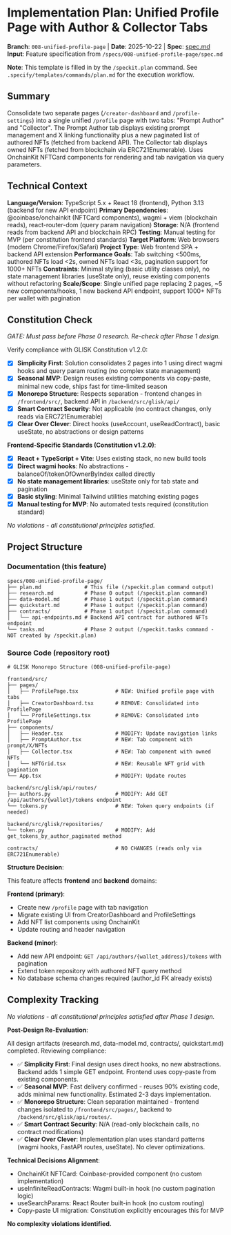 # Implementation Plan: Unified Profile Page with Author & Collector Tabs

**Branch**: `008-unified-profile-page` | **Date**: 2025-10-22 | **Spec**: [spec.md](spec.md)
**Input**: Feature specification from `/specs/008-unified-profile-page/spec.md`

**Note**: This template is filled in by the `/speckit.plan` command. See `.specify/templates/commands/plan.md` for the execution workflow.

## Summary

Consolidate two separate pages (`/creator-dashboard` and `/profile-settings`) into a single unified `/profile` page with two tabs: "Prompt Author" and "Collector". The Prompt Author tab displays existing prompt management and X linking functionality plus a new paginated list of authored NFTs (fetched from backend API). The Collector tab displays owned NFTs (fetched from blockchain via ERC721Enumerable). Uses OnchainKit NFTCard components for rendering and tab navigation via query parameters.

## Technical Context

**Language/Version**: TypeScript 5.x + React 18 (frontend), Python 3.13 (backend for new API endpoint)
**Primary Dependencies**: @coinbase/onchainkit (NFTCard components), wagmi + viem (blockchain reads), react-router-dom (query param navigation)
**Storage**: N/A (frontend reads from backend API and blockchain RPC)
**Testing**: Manual testing for MVP (per constitution frontend standards)
**Target Platform**: Web browsers (modern Chrome/Firefox/Safari)
**Project Type**: Web frontend SPA + backend API extension
**Performance Goals**: Tab switching <500ms, authored NFTs load <2s, owned NFTs load <3s, pagination support for 1000+ NFTs
**Constraints**: Minimal styling (basic utility classes only), no state management libraries (useState only), reuse existing components without refactoring
**Scale/Scope**: Single unified page replacing 2 pages, ~5 new components/hooks, 1 new backend API endpoint, support 1000+ NFTs per wallet with pagination

## Constitution Check

*GATE: Must pass before Phase 0 research. Re-check after Phase 1 design.*

Verify compliance with GLISK Constitution v1.2.0:

- [x] **Simplicity First**: Solution consolidates 2 pages into 1 using direct wagmi hooks and query param routing (no complex state management)
- [x] **Seasonal MVP**: Design reuses existing components via copy-paste, minimal new code, ships fast for time-limited season
- [x] **Monorepo Structure**: Respects separation - frontend changes in `/frontend/src/`, backend API in `/backend/src/glisk/api/`
- [x] **Smart Contract Security**: Not applicable (no contract changes, only reads via ERC721Enumerable)
- [x] **Clear Over Clever**: Direct hooks (useAccount, useReadContract), basic useState, no abstractions or design patterns

**Frontend-Specific Standards (Constitution v1.2.0)**:
- [x] **React + TypeScript + Vite**: Uses existing stack, no new build tools
- [x] **Direct wagmi hooks**: No abstractions - balanceOf/tokenOfOwnerByIndex called directly
- [x] **No state management libraries**: useState only for tab state and pagination
- [x] **Basic styling**: Minimal Tailwind utilities matching existing pages
- [x] **Manual testing for MVP**: No automated tests required (constitution standard)

*No violations - all constitutional principles satisfied.*

## Project Structure

### Documentation (this feature)

```
specs/008-unified-profile-page/
├── plan.md              # This file (/speckit.plan command output)
├── research.md          # Phase 0 output (/speckit.plan command)
├── data-model.md        # Phase 1 output (/speckit.plan command)
├── quickstart.md        # Phase 1 output (/speckit.plan command)
├── contracts/           # Phase 1 output (/speckit.plan command)
│   └── api-endpoints.md # Backend API contract for authored NFTs endpoint
└── tasks.md             # Phase 2 output (/speckit.tasks command - NOT created by /speckit.plan)
```

### Source Code (repository root)

```
# GLISK Monorepo Structure (008-unified-profile-page)

frontend/src/
├── pages/
│   ├── ProfilePage.tsx            # NEW: Unified profile page with tabs
│   ├── CreatorDashboard.tsx       # REMOVE: Consolidated into ProfilePage
│   └── ProfileSettings.tsx        # REMOVE: Consolidated into ProfilePage
├── components/
│   ├── Header.tsx                 # MODIFY: Update navigation links
│   ├── PromptAuthor.tsx           # NEW: Tab component with prompt/X/NFTs
│   ├── Collector.tsx              # NEW: Tab component with owned NFTs
│   └── NFTGrid.tsx                # NEW: Reusable NFT grid with pagination
└── App.tsx                        # MODIFY: Update routes

backend/src/glisk/api/routes/
├── authors.py                     # MODIFY: Add GET /api/authors/{wallet}/tokens endpoint
└── tokens.py                      # NEW: Token query endpoints (if needed)

backend/src/glisk/repositories/
└── token.py                       # MODIFY: Add get_tokens_by_author_paginated method

contracts/                         # NO CHANGES (reads only via ERC721Enumerable)
```

**Structure Decision**:

This feature affects **frontend** and **backend** domains:

**Frontend (primary)**:
- Create new `/profile` page with tab navigation
- Migrate existing UI from CreatorDashboard and ProfileSettings
- Add NFT list components using OnchainKit
- Update routing and header navigation

**Backend (minor)**:
- Add new API endpoint: `GET /api/authors/{wallet_address}/tokens` with pagination
- Extend token repository with authored NFT query method
- No database schema changes required (author_id FK already exists)

## Complexity Tracking

*No violations - all constitutional principles satisfied after Phase 1 design.*

**Post-Design Re-Evaluation**:

All design artifacts (research.md, data-model.md, contracts/, quickstart.md) completed. Reviewing compliance:

- ✅ **Simplicity First**: Final design uses direct hooks, no new abstractions. Backend adds 1 simple GET endpoint. Frontend uses copy-paste from existing components.
- ✅ **Seasonal MVP**: Fast delivery confirmed - reuses 90% existing code, adds minimal new functionality. Estimated 2-3 days implementation.
- ✅ **Monorepo Structure**: Clean separation maintained - frontend changes isolated to `/frontend/src/pages/`, backend to `/backend/src/glisk/api/routes/`.
- ✅ **Smart Contract Security**: N/A (read-only blockchain calls, no contract modifications)
- ✅ **Clear Over Clever**: Implementation plan uses standard patterns (wagmi hooks, FastAPI routes, useState). No clever optimizations.

**Technical Decisions Alignment**:
- OnchainKit NFTCard: Coinbase-provided component (no custom implementation)
- useInfiniteReadContracts: Wagmi built-in hook (no custom pagination logic)
- useSearchParams: React Router built-in hook (no custom routing)
- Copy-paste UI migration: Constitution explicitly encourages this for MVP

**No complexity violations identified.**
